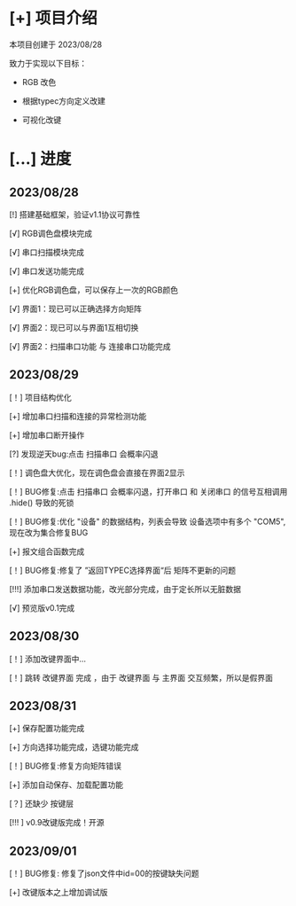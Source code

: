 # [+] 项目介绍
本项目创建于 2023/08/28

致力于实现以下目标：

- RGB 改色

- 根据typec方向定义改建

- 可视化改键

# [...] 进度
## 2023/08/28
[!] 搭建基础框架，验证v1.1协议可靠性

[√] RGB调色盘模块完成

[√] 串口扫描模块完成

[√] 串口发送功能完成

[+] 优化RGB调色盘，可以保存上一次的RGB颜色

[√] 界面1：现已可以正确选择方向矩阵

[√] 界面2：现已可以与界面1互相切换

[√] 界面2：扫描串口功能 与 连接串口功能完成

## 2023/08/29
[！] 项目结构优化

[+] 增加串口扫描和连接的异常检测功能

[+] 增加串口断开操作

[?] 发现逆天bug:点击 扫描串口 会概率闪退

[！] 调色盘大优化，现在调色盘会直接在界面2显示

[！] BUG修复:点击 扫描串口 会概率闪退，打开串口 和 关闭串口 的信号互相调用 .hide() 导致的死锁

[！] BUG修复:优化 "设备" 的数据结构，列表会导致 设备选项中有多个 "COM5",现在改为集合修复BUG

[+] 报文组合函数完成

[！] BUG修复:修复了 ”返回TYPEC选择界面“后 矩阵不更新的问题 

[!!!] 添加串口发送数据功能，改光部分完成，由于定长所以无脏数据

[√] 预览版v0.1完成

## 2023/08/30
[！] 添加改键界面中...

[！] 跳转 改键界面 完成 ，由于 改键界面 与 主界面 交互频繁，所以是假界面

## 2023/08/31
[+] 保存配置功能完成

[+] 方向选择功能完成，选键功能完成

[！] BUG修复:修复方向矩阵错误

[+] 添加自动保存、加载配置功能

[？] 还缺少 按键层 

[!!! ] v0.9改键版完成！开源

## 2023/09/01
[！] BUG修复: 修复了json文件中id=00的按键缺失问题

[+] 改键版本之上增加调试版






